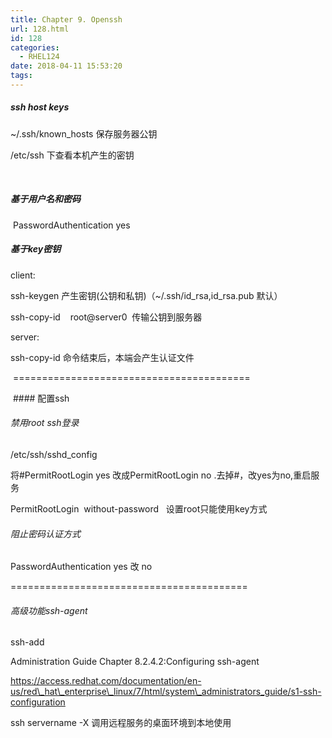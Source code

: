 ```yaml
---
title: Chapter 9. Openssh
url: 128.html
id: 128
categories:
  - RHEL124
date: 2018-04-11 15:53:20
tags:
---
```




##### ssh host keys  

~/.ssh/known_hosts 保存服务器公钥  

/etc/ssh 下查看本机产生的密钥  

   

##### 基于用户名和密码  

 PasswordAuthentication yes  

##### 基于key密钥  

client:  

ssh-keygen 产生密钥(公钥和私钥)（~/.ssh/id\_rsa,id\_rsa.pub 默认）  

ssh-copy-id    root@server0  传输公钥到服务器  

server:  

ssh-copy-id 命令结束后，本端会产生认证文件  

 =========================================  

 #### 配置ssh  

###### 禁用root ssh登录  

/etc/ssh/sshd_config  

将#PermitRootLogin yes 改成PermitRootLogin no .去掉#，改yes为no,重启服务  

PermitRootLogin  without-password   设置root只能使用key方式  

###### 阻止密码认证方式  

PasswordAuthentication yes 改 no  

=========================================  

###### 高级功能ssh-agent  
  
ssh-add  


Administration Guide Chapter 8.2.4.2:Configuring ssh-agent  

https://access.redhat.com/documentation/en-us/red\_hat\_enterprise\_linux/7/html/system\_administrators_guide/s1-ssh-configuration  

ssh servername -X 调用远程服务的桌面环境到本地使用
